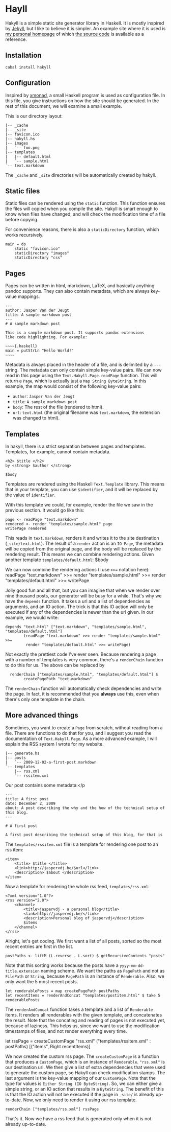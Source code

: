 # Hayll

Hakyll is a simple static site generator library in Haskell. It is mostly
inspired by [Jekyll](http://github.com/mojombo/jekyll), but I like to
believe it is simpler. An example site where it is used is
[my personal homepage](http://jaspervdj.be) of which
[the source code](http://jaspervdj.be/snapshot.tar.gz) is available as a
reference.

## Installation

    cabal install hakyll

## Configuration

Inspired by [xmonad](http://xmonad.org), a small Haskell program is used as
configuration file. In this file, you give instructions on how the site should
be generated. In the rest of this document, we will examine a small example.

This is our directory layout:

    |-- _cache
    |-- _site
    |-- favicon.ico
    |-- hakyll.hs
    |-- images
    |   `-- foo.png
    |-- templates
    |   |-- default.html
    |   `-- sample.html
    `-- text.markdown

The `_cache` and `_site` directories will be automatically created by hakyll.

## Static files

Static files can be rendered using the `static` function. This function
ensures the files will copied when you compile the site. Hakyll is smart enough
to know when files have changed, and will check the modification time of a file
before copying.

For convenience reasons, there is also a `staticDirectory` function, which works
recursively.

    main = do
        static "favicon.ico"
        staticDirectory "images"
        staticDirectory "css"

## Pages

Pages can be written in html, markdown, LaTeX, and basically anything pandoc
supports. They can also contain metadata, which are always key-value mappings.

    ---
    author: Jasper Van der Jeugt
    title: A sample markdown post
    ---
    # A sample markdown post

    This is a sample markdown post. It supports pandoc extensions
    like code highlighting. For example:

    ~~~~{.haskell}
    main = putStrLn "Hello World!"
    ~~~~

Metadata is always placed in the header of a file, and is delimited by a `---`
string. The metadata can only contain simple key-value pairs. We can now read
in this page using the `Text.Hakyll.Page.readPage` function. This will return a
`Page`, which is actually just a `Map String ByteString`. In this example, the
map would consist of the following key-value pairs:

- `author`: `Jasper Van der Jeugt`
- `title`: `A sample markdown post`
- `body`: The rest of the file (rendered to html).
- `url`: `text.html` (the original filename was `text.markdown`, the extension
  was changed to html).

## Templates

In hakyll, there is a strict separation between pages and templates. Templates,
for example, cannot contain metadata.

    <h2> $title </h2>
    by <strong> $author </strong>

    $body

Templates are rendered using the Haskell `Text.Template` library. This means
that in your template, you can use `$identifier`, and it will be replaced by
the value of `identifier`.

With this template we could, for example, render the file we saw in the
previous section. It would go like this:

    page <- readPage "text.markdown"
    rendered <- render "templates/sample.html" page
    writePage rendered

This reads in `text.markdown`, renders it and writes it to the site destination
(`_site/text.html`). The result of a `render` action is an `IO Page`, the
metadata will be copied from the original page, and the body will be replaced by
the rendering result. This means we can combine rendering actions. Given another
template `templates/default.html`:
    <html>
        <head>
            <title> $title </title>
        </head>
        <body>
            $body
        </body>
    </html>

We can now combine the rendering actions (I use `>>=` notation here):
    readPage "text.markdown" >>=
        render "templates/sample.html" >>=
        render "templates/default.html" >>=
        writePage

Jolly good fun and all that, but you can imagine that when we render over nine
thousand posts, our generator will be busy for a while. That's why we have the
`depends` function. It takes a url and a list of dependencies as arguments, and
an IO action. The trick is that this IO action will only be executed if any of
the dependencies is newer than the url given. In our example, we would write:

    depends "text.html" ["text.markdown", "templates/sample.html", "templates/default.html"]
            (readPage "text.markdown" >>= render "templates/sample.html" >>=
             render "templates/default.html" >>= writePage)

Not exactly the prettiest code I've ever seen. Because rendering a page with a
number of templates is very common, there's a `renderChain` function to do this
for us. The above can be replaced by

      renderChain ["templates/sample.html", "templates/default.html"] $
            createPagePath "text.markdown"

The `renderChain` function will automatically check dependencies and write the
page. In fact, it is recommended that you __always__ use this, even when there's
only one template in the chain.

## More advanced things

Sometimes, you want to create a `Page` from scratch, without reading from a
file. There are functions to do that for you, and I suggest you read the
documentation of `Text.Hakyll.Page`. As a more advanced example, I will explain
the RSS system I wrote for my website.

    |-- generate.hs
    |-- posts
    |   `-- 2009-12-02-a-first-post.markdown
    `-- templates
        |-- rss.xml
        `-- rssitem.xml

Our post contains some metadata:</p

    ---
    title: A first post
    date: December 2, 2009
    about: A post describing the why and the how of the technical setup of this blog.
    ---

    # A first post

    A first post describing the technical setup of this blog, for that is

The `templates/rssitem.xml` file is a template for rendering one post to an rss
item:

    <item>
        <title> $title </title>
        <link>http://jaspervdj.be/$url</link>
        <description> $about </description>
    </item>

Now a template for rendering the whole rss feed, `templates/rss.xml`:

    <?xml version="1.0"?>
    <rss version="2.0">
        <channel>
            <title>jaspervdj - a personal blog</title>
            <link>http://jaspervdj.be/</link>
            <description>Personal blog of jaspervdj</description>
            $items
        </channel> 
    </rss>

Alright, let's get coding. We first want a list of all posts, sorted so the most
recent entries are first in the list.

    postPaths <- liftM (L.reverse . L.sort) $ getRecursiveContents "posts"

Note that this sorting works because the posts have a
`yyyy-mm-dd-title.extension` naming scheme. We want the paths as `PagePath` and
not as `FilePath` or `String`, because `PagePath` is an instance of
`Renderable`. Also, we only want the 5 most recent posts.

    let renderablePosts = map createPagePath postPaths
    let recentItems = renderAndConcat "templates/postitem.html" $ take 5 renderablePosts

The `renderAndConcat` function takes a template and a list of `Renderable`
items. It renders all renderables with the given template, and concatenates the
result. Note that the concating and reading of pages is not executed yet,
because of laziness. This helps us, since we want to use the modification
timestamps of files, and not render everything every time.

let rssPage = createCustomPage "rss.xml"
        ("templates/rssitem.xml" : postPaths) [("items", Right recentItems)]

We now created the custom rss page. The `createCustomPage` is a function that
produces a `CustomPage`, which is an instance of `Renderable`. `"rss.xml"` is
our destination url. We then give a list of extra dependencies that were used
to generate the custom page, so Hakyll can check modification stamps. The last
argument is the key-value mapping of our `CustomPage`. Note that the type for
values is `Either String (IO ByteString)`. So, we can either give a simple
string, or an IO action that results in a `ByteString`. The benefit of this is
that the IO action will not be executed if the page in `_site/` is already
up-to-date. Now, we only need to render it using our rss template.

    renderChain ["templates/rss.xml"] rssPage

That's it. Now we have a rss feed that is generated only when it is not already
up-to-date.
